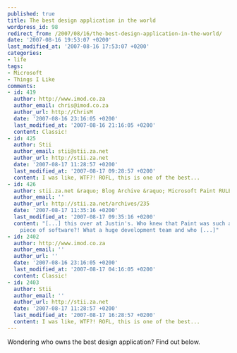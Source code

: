 ```yaml
---
published: true
title: The best design application in the world
wordpress_id: 98
redirect_from: /2007/08/16/the-best-design-application-in-the-world/
date: '2007-08-16 19:53:07 +0200'
last_modified_at: '2007-08-16 17:53:07 +0200'
categories:
- life
tags:
- Microsoft
- Things I Like
comments:
- id: 419
  author: http://www.imod.co.za
  author_email: chris@imod.co.za
  author_url: http://ChrisM
  date: '2007-08-16 23:16:05 +0200'
  last_modified_at: '2007-08-16 21:16:05 +0200'
  content: Classic!
- id: 425
  author: Stii
  author_email: stii@stii.za.net
  author_url: http://stii.za.net
  date: '2007-08-17 11:28:57 +0200'
  last_modified_at: '2007-08-17 09:28:57 +0200'
  content: I was like, WTF?! ROFL, this is one of the best...
- id: 426
  author: stii.za.net &raquo; Blog Archive &raquo; Microsoft Paint RULES!!
  author_email: ''
  author_url: http://stii.za.net/archives/235
  date: '2007-08-17 11:35:16 +0200'
  last_modified_at: '2007-08-17 09:35:16 +0200'
  content: "[...] this over at Justin's. Who knew that Paint was such a brilliant
    piece of software?! What a huge development team and who [...]"
- id: 2402
  author: http://www.imod.co.za
  author_email: ''
  author_url: ''
  date: '2007-08-16 23:16:05 +0200'
  last_modified_at: '2007-08-17 04:16:05 +0200'
  content: Classic!
- id: 2403
  author: Stii
  author_email: ''
  author_url: http://stii.za.net
  date: '2007-08-17 11:28:57 +0200'
  last_modified_at: '2007-08-17 16:28:57 +0200'
  content: I was like, WTF?! ROFL, this is one of the best...
---
```

Wondering who owns the best design application? Find out below.
<object width="425" height="350"><param name="movie" value="http://www.youtube.com/v/Hxx2KcPWWZg"></param><param name="wmode" value="transparent"></param><embed src="http://www.youtube.com/v/Hxx2KcPWWZg" type="application/x-shockwave-flash" wmode="transparent" width="425" height="350"></embed></object>

